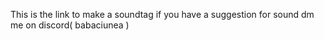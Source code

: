 This is the link to make a soundtag 
if you have a suggestion for sound dm me on discord( babaciunea ) 
